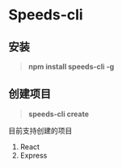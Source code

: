 # Speeds-cli

## 安装

> **npm install speeds-cli -g**

## 创建项目

> **speeds-cli create**


目前支持创建的项目

1. React
2. Express